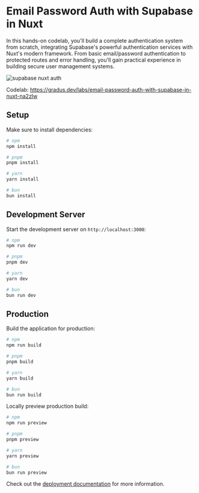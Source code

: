 # Email Password Auth with Supabase in Nuxt
In this hands-on codelab, you'll build a complete authentication system from scratch, integrating Supabase's powerful authentication services with Nuxt's modern framework. From basic email/password authentication to protected routes and error handling, you'll gain practical experience in building secure user management systems.

![supabase nuxt auth](https://github.com/user-attachments/assets/18be9fda-b9a1-4377-a879-f6de058c88b7)

Codelab: https://gradus.dev/labs/email-password-auth-with-supabase-in-nuxt-na2zIw


## Setup

Make sure to install dependencies:

```bash
# npm
npm install

# pnpm
pnpm install

# yarn
yarn install

# bun
bun install
```

## Development Server

Start the development server on `http://localhost:3000`:

```bash
# npm
npm run dev

# pnpm
pnpm dev

# yarn
yarn dev

# bun
bun run dev
```

## Production

Build the application for production:

```bash
# npm
npm run build

# pnpm
pnpm build

# yarn
yarn build

# bun
bun run build
```

Locally preview production build:

```bash
# npm
npm run preview

# pnpm
pnpm preview

# yarn
yarn preview

# bun
bun run preview
```

Check out the [deployment documentation](https://nuxt.com/docs/getting-started/deployment) for more information.
